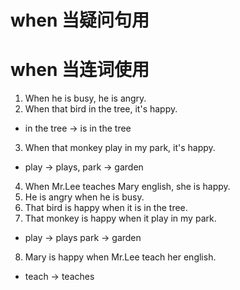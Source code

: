 # when 当疑问句用

# when 当连词使用

1. When he is busy, he is angry.
2. When that bird in the tree, it's happy.

- in the tree -> is in the tree

3. When that monkey play in my park, it's happy.

- play -> plays, park -> garden

4. When Mr.Lee teaches Mary english, she is happy.
5. He is angry when he is busy.
6. That bird is happy when it is in the tree.
7. That monkey is happy when it play in my park.

- play -> plays park -> garden

8. Mary is happy when Mr.Lee teach her english.

- teach -> teaches

